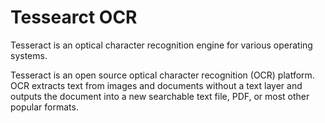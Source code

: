 # Tessearct OCR

Tesseract is an optical character recognition engine for various operating systems.

Tesseract is an open source optical character recognition (OCR) platform. OCR extracts text from images and documents without a text layer and outputs the document into a new searchable text file, PDF, or most other popular formats.
